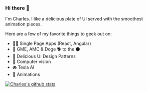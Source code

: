 ### Hi there 👋

<!--
**charlesanim499/charlesanim499** is a ✨ _special_ ✨ repository because its `README.md` (this file) appears on your GitHub profile.
-->

I'm Charles. I like a delicious plate of UI served with the smoothest animation pieces.

Here are a few of my favorite things to geek out on:
- 🧑‍💻 Single Page Apps (React, Angular)
- 🚀 GME, AMC & Doge 🐕 to the 🌑
- 💽 Delicious UI Design Patterns
- 🤖 Computer vision
- 🚘 Tesla AI
- 🎊 Animations

[![Charles's github stats](https://stats-xi-henna.vercel.app/api?username=charlesanim499&theme=dark&count_private=true&show_icons=true&hide=stars)](https://github.com/charlesanim499/stats)

